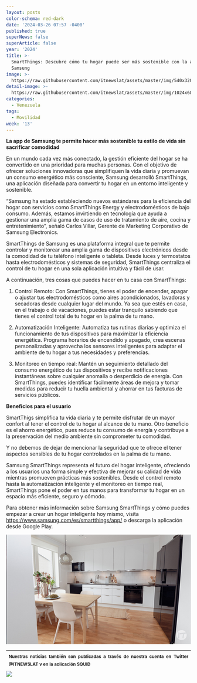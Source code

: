 ```yaml
---
layout: posts
color-schema: red-dark
date: '2024-03-26 07:57 -0400'
published: true
superNews: false
superArticle: false
year: '2024'
title: >-
  SmartThings: Descubre cómo tu hogar puede ser más sostenible con la app de
  Samsung
image: >-
  https://raw.githubusercontent.com/itnewslat/assets/master/img/540x320/Smarthouse-p.jpg
detail-image: >-
  https://raw.githubusercontent.com/itnewslat/assets/master/img/1024x680/Smarthouse-g.jpg
categories:
  - Venezuela
tags:
  - Movilidad
week: '13'
---
```

**La app de Samsung te permite hacer más sostenible tu estilo de vida sin sacrificar comodidad**

En un mundo cada vez más conectado, la gestión eficiente del hogar se ha convertido en una prioridad para muchas personas. Con el objetivo de ofrecer soluciones innovadoras que simplifiquen la vida diaria y promuevan un consumo energético más consciente, Samsung desarrolló SmartThings, una aplicación diseñada para convertir tu hogar en un entorno inteligente y sostenible.

“Samsung ha estado estableciendo nuevos estándares para la eficiencia del hogar con servicios como SmartThings Energy y electrodomésticos de bajo consumo. Además, estamos invirtiendo en tecnología que ayuda a gestionar una amplia gama de casos de uso de tratamiento de aire, cocina y entretenimiento”, señaló Carlos Villar, Gerente de Marketing Corporativo de Samsung Electronics.

SmartThings de Samsung es una plataforma integral que te permite controlar y monitorear una amplia gama de dispositivos electrónicos desde la comodidad de tu teléfono inteligente o tableta. Desde luces y termostatos hasta electrodomésticos y sistemas de seguridad, SmartThings centraliza el control de tu hogar en una sola aplicación intuitiva y fácil de usar.

A continuación, tres cosas que puedes hacer en tu casa con SmartThings:

1. Control Remoto: Con SmartThings, tienes el poder de encender, apagar o ajustar tus electrodomésticos como aires acondicionados, lavadoras y secadoras desde cualquier lugar del mundo. Ya sea que estés en casa, en el trabajo o de vacaciones, puedes estar tranquilo sabiendo que tienes el control total de tu hogar en la palma de tu mano.

2. Automatización Inteligente: Automatiza tus rutinas diarias y optimiza el funcionamiento de tus dispositivos para maximizar la eficiencia energética. Programa horarios de encendido y apagado, crea escenas personalizadas y aprovecha los sensores inteligentes para adaptar el ambiente de tu hogar a tus necesidades y preferencias.

3. Monitoreo en tiempo real: Mantén un seguimiento detallado del consumo energético de tus dispositivos y recibe notificaciones instantáneas sobre cualquier anomalía o desperdicio de energía. Con SmartThings, puedes identificar fácilmente áreas de mejora y tomar medidas para reducir tu huella ambiental y ahorrar en tus facturas de servicios públicos.

**Beneficios para el usuario**

SmartThigs simplifica tu vida diaria y te permite disfrutar de un mayor confort al tener el control de tu hogar al alcance de tu mano. Otro beneficio es el ahorro energético, pues reduce tu consumo de energía y contribuye a la preservación del medio ambiente sin comprometer tu comodidad.

Y no debemos de dejar de mencionar la seguridad que te ofrece el tener aspectos sensibles de tu hogar controlados en la palma de tu mano.

Samsung SmartThings representa el futuro del hogar inteligente, ofreciendo a los usuarios una forma simple y efectiva de mejorar su calidad de vida mientras promueven prácticas más sostenibles. Desde el control remoto hasta la automatización inteligente y el monitoreo en tiempo real, SmartThings pone el poder en tus manos para transformar tu hogar en un espacio más eficiente, seguro y cómodo.

Para obtener más información sobre Samsung SmartThings y cómo puedes empezar a crear un hogar inteligente hoy mismo, visita https://www.samsung.com/es/smartthings/app/ o descarga la aplicación desde Google Play.

![](https://raw.githubusercontent.com/itnewslat/assets/master/img/540x320/Smarthouse-p.jpg)

<table style="height: 42px;" width="569">
<tbody>
<tr>
<td style="text-align: justify;"><sub><strong>Nuestras noticias también son publicadas a través de nuestra cuenta en Twitter <a href="https://twitter.com/itnewslat?lang=es">@ITNEWSLAT</a> y en la aplicación <a href="https://squidapp.co/en/">SQUID</a></strong></sub></td>
</tr>
</tbody>
</table>

<img src="https://tracker.metricool.com/c3po.jpg?hash=56f88a41e39ab42c063cc51676587a04"/>
